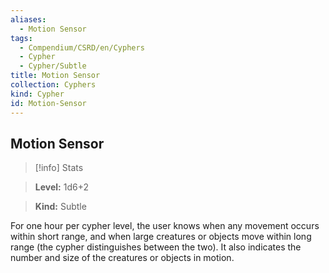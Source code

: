 ```yaml
---
aliases:
  - Motion Sensor
tags:
  - Compendium/CSRD/en/Cyphers
  - Cypher
  - Cypher/Subtle
title: Motion Sensor
collection: Cyphers
kind: Cypher
id: Motion-Sensor
---
```

## Motion Sensor    
>[!info] Stats    
> **Level:** 1d6+2    
> **Kind:** Subtle  
    
For one hour per cypher level, the user knows when any movement occurs within short range, and when large creatures or objects move within long range (the cypher distinguishes between the two). It also indicates the number and size of the creatures or objects in motion.
